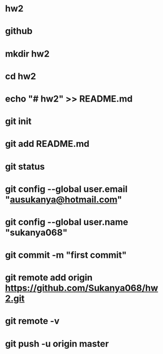 # hw2
# github
# mkdir hw2
# cd hw2
# echo "# hw2" >> README.md
# git init
# git add README.md
# git status
# git config --global user.email "ausukanya@hotmail.com"
# git config --global user.name "sukanya068"
# git commit -m "first commit"
# git remote add origin https://github.com/Sukanya068/hw2.git
# git remote -v
# git push -u origin master



